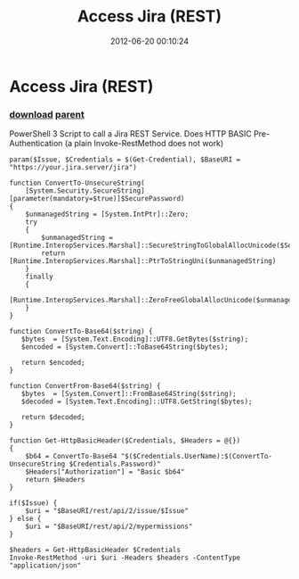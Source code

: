 ﻿---
pid:            3462
parent:         3461
children:       
poster:         Markus Essl
title:          Access Jira (REST)
date:           2012-06-20 00:10:24
description:    PowerShell 3 Script to call a Jira REST Service. Does HTTP BASIC Pre-Authentication (a plain Invoke-RestMethod does not work)
format:         posh
---

# Access Jira (REST)

### [download](3462.ps1) [parent](3461.md) 

PowerShell 3 Script to call a Jira REST Service. Does HTTP BASIC Pre-Authentication (a plain Invoke-RestMethod does not work)

```posh
param($Issue, $Credentials = $(Get-Credential), $BaseURI = "https://your.jira.server/jira")

function ConvertTo-UnsecureString(
    [System.Security.SecureString][parameter(mandatory=$true)]$SecurePassword)
{
    $unmanagedString = [System.IntPtr]::Zero;
    try
    {
        $unmanagedString = [Runtime.InteropServices.Marshal]::SecureStringToGlobalAllocUnicode($SecurePassword)
        return [Runtime.InteropServices.Marshal]::PtrToStringUni($unmanagedString)
    }
    finally
    {
        [Runtime.InteropServices.Marshal]::ZeroFreeGlobalAllocUnicode($unmanagedString)
    }
}

function ConvertTo-Base64($string) {
   $bytes  = [System.Text.Encoding]::UTF8.GetBytes($string);
   $encoded = [System.Convert]::ToBase64String($bytes);

   return $encoded;
}

function ConvertFrom-Base64($string) {
   $bytes  = [System.Convert]::FromBase64String($string);
   $decoded = [System.Text.Encoding]::UTF8.GetString($bytes);

   return $decoded;
}

function Get-HttpBasicHeader($Credentials, $Headers = @{})
{
	$b64 = ConvertTo-Base64 "$($Credentials.UserName):$(ConvertTo-UnsecureString $Credentials.Password)"
	$Headers["Authorization"] = "Basic $b64"
	return $Headers
}

if($Issue) {
	$uri = "$BaseURI/rest/api/2/issue/$Issue"
} else {
	$uri = "$BaseURI/rest/api/2/mypermissions" 
}

$headers = Get-HttpBasicHeader $Credentials
Invoke-RestMethod -uri $uri -Headers $headers -ContentType "application/json"
```
